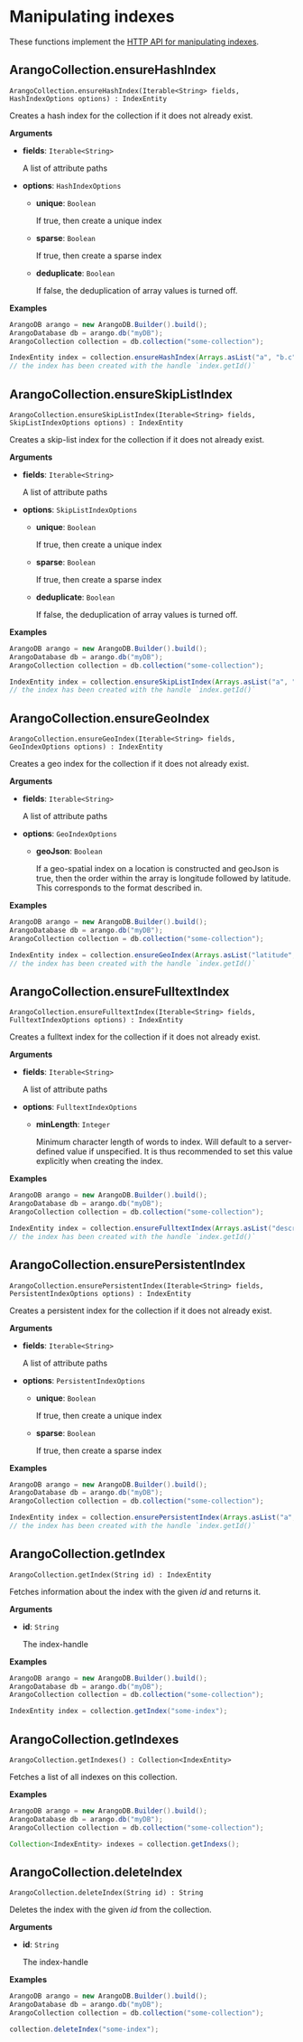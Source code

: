 # Manipulating indexes

These functions implement the
[HTTP API for manipulating indexes](https://docs.arangodb.com/latest/HTTP/Indexes/index.html).

## ArangoCollection.ensureHashIndex

```
ArangoCollection.ensureHashIndex(Iterable<String> fields, HashIndexOptions options) : IndexEntity
```

Creates a hash index for the collection if it does not already exist.

**Arguments**

- **fields**: `Iterable<String>`

  A list of attribute paths

- **options**: `HashIndexOptions`

  - **unique**: `Boolean`

    If true, then create a unique index

  - **sparse**: `Boolean`

    If true, then create a sparse index

  - **deduplicate**: `Boolean`

    If false, the deduplication of array values is turned off.

**Examples**

```Java
ArangoDB arango = new ArangoDB.Builder().build();
ArangoDatabase db = arango.db("myDB");
ArangoCollection collection = db.collection("some-collection");

IndexEntity index = collection.ensureHashIndex(Arrays.asList("a", "b.c"));
// the index has been created with the handle `index.getId()`
```

## ArangoCollection.ensureSkipListIndex

```
ArangoCollection.ensureSkipListIndex(Iterable<String> fields, SkipListIndexOptions options) : IndexEntity
```

Creates a skip-list index for the collection if it does not already exist.

**Arguments**

- **fields**: `Iterable<String>`

  A list of attribute paths

- **options**: `SkipListIndexOptions`

  - **unique**: `Boolean`

    If true, then create a unique index

  - **sparse**: `Boolean`

    If true, then create a sparse index

  - **deduplicate**: `Boolean`

    If false, the deduplication of array values is turned off.

**Examples**

```Java
ArangoDB arango = new ArangoDB.Builder().build();
ArangoDatabase db = arango.db("myDB");
ArangoCollection collection = db.collection("some-collection");

IndexEntity index = collection.ensureSkipListIndex(Arrays.asList("a", "b.c"));
// the index has been created with the handle `index.getId()`
```

## ArangoCollection.ensureGeoIndex

```
ArangoCollection.ensureGeoIndex(Iterable<String> fields, GeoIndexOptions options) : IndexEntity
```

Creates a geo index for the collection if it does not already exist.

**Arguments**

- **fields**: `Iterable<String>`

  A list of attribute paths

- **options**: `GeoIndexOptions`

  - **geoJson**: `Boolean`

    If a geo-spatial index on a location is constructed and geoJson is true,
    then the order within the array is longitude followed by latitude.
    This corresponds to the format described in.

**Examples**

```Java
ArangoDB arango = new ArangoDB.Builder().build();
ArangoDatabase db = arango.db("myDB");
ArangoCollection collection = db.collection("some-collection");

IndexEntity index = collection.ensureGeoIndex(Arrays.asList("latitude", "longitude"));
// the index has been created with the handle `index.getId()`
```

## ArangoCollection.ensureFulltextIndex

```
ArangoCollection.ensureFulltextIndex(Iterable<String> fields, FulltextIndexOptions options) : IndexEntity
```

Creates a fulltext index for the collection if it does not already exist.

**Arguments**

- **fields**: `Iterable<String>`

  A list of attribute paths

- **options**: `FulltextIndexOptions`

  - **minLength**: `Integer`

    Minimum character length of words to index. Will default to a server-defined
    value if unspecified. It is thus recommended to set this value explicitly
    when creating the index.

**Examples**

```Java
ArangoDB arango = new ArangoDB.Builder().build();
ArangoDatabase db = arango.db("myDB");
ArangoCollection collection = db.collection("some-collection");

IndexEntity index = collection.ensureFulltextIndex(Arrays.asList("description"));
// the index has been created with the handle `index.getId()`
```

## ArangoCollection.ensurePersistentIndex

```
ArangoCollection.ensurePersistentIndex(Iterable<String> fields, PersistentIndexOptions options) : IndexEntity
```

Creates a persistent index for the collection if it does not already exist.

**Arguments**

- **fields**: `Iterable<String>`

  A list of attribute paths

- **options**: `PersistentIndexOptions`

  - **unique**: `Boolean`

    If true, then create a unique index

  - **sparse**: `Boolean`

    If true, then create a sparse index

**Examples**

```Java
ArangoDB arango = new ArangoDB.Builder().build();
ArangoDatabase db = arango.db("myDB");
ArangoCollection collection = db.collection("some-collection");

IndexEntity index = collection.ensurePersistentIndex(Arrays.asList("a", "b.c"));
// the index has been created with the handle `index.getId()`
```

## ArangoCollection.getIndex

```
ArangoCollection.getIndex(String id) : IndexEntity
```

Fetches information about the index with the given _id_ and returns it.

**Arguments**

- **id**: `String`

  The index-handle

**Examples**

```Java
ArangoDB arango = new ArangoDB.Builder().build();
ArangoDatabase db = arango.db("myDB");
ArangoCollection collection = db.collection("some-collection");

IndexEntity index = collection.getIndex("some-index");
```

## ArangoCollection.getIndexes

```
ArangoCollection.getIndexes() : Collection<IndexEntity>
```

Fetches a list of all indexes on this collection.

**Examples**

```Java
ArangoDB arango = new ArangoDB.Builder().build();
ArangoDatabase db = arango.db("myDB");
ArangoCollection collection = db.collection("some-collection");

Collection<IndexEntity> indexes = collection.getIndexs();
```

## ArangoCollection.deleteIndex

```
ArangoCollection.deleteIndex(String id) : String
```

Deletes the index with the given _id_ from the collection.

**Arguments**

- **id**: `String`

  The index-handle

**Examples**

```Java
ArangoDB arango = new ArangoDB.Builder().build();
ArangoDatabase db = arango.db("myDB");
ArangoCollection collection = db.collection("some-collection");

collection.deleteIndex("some-index");
```
